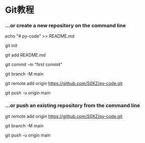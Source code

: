 # Git教程
### …or create a new repository on the command line

echo "# py-code" >> README.md

git init

git add README.md

git commit -m "first commit"

git branch -M main

git remote add origin https://github.com/S0XZ/py-code.git

git push -u origin main

### …or push an existing repository from the command line


git remote add origin https://github.com/S0XZ/py-code.git

git branch -M main

git push -u origin main
